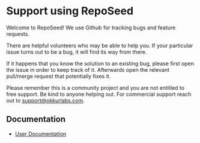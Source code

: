 # Support using RepoSeed

Welcome to RepoSeed! We use Github for tracking bugs and feature requests.


There are helpful volunteers who may be able to help you. If your particular issue turns out to be a bug, it will find its way from there.

If it happens that you know the solution to an existing bug, please first open the issue in order to keep track of it. Afterwards open the relevant pull/merge request that potentially fixes it.

Please remember this is a community project and you are not entitled to free support. Be kind to anyone helping out. For commercial support reach out to support@okkurlabs.com.



## Documentation

* [User Documentation](/docs)

